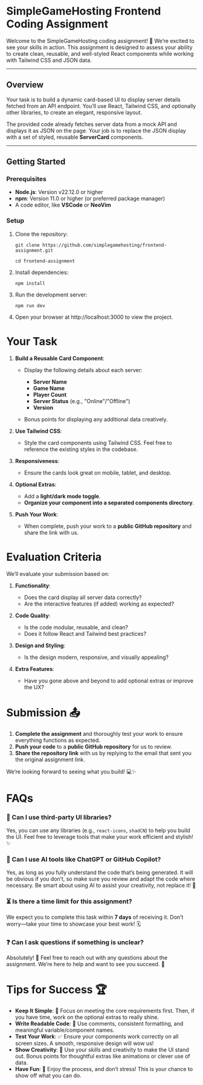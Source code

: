 # **SimpleGameHosting Frontend Coding Assignment**

Welcome to the SimpleGameHosting coding assignment! 🎉 We’re excited to see your skills in action. This assignment is designed to assess your ability to create clean, reusable, and well-styled React components while working with Tailwind CSS and JSON data.

---

## **Overview**

Your task is to build a dynamic card-based UI to display server details fetched from an API endpoint. You’ll use React, Tailwind CSS, and optionally other libraries, to create an elegant, responsive layout.

The provided code already fetches server data from a mock API and displays it as JSON on the page. Your job is to replace the JSON display with a set of styled, reusable **ServerCard** components.

---

## **Getting Started**

### Prerequisites

- **Node.js**: Version v22.12.0 or higher
- **npm**: Version 11.0 or higher (or preferred package manager)
- A code editor, like **VSCode** or **NeoVim**

### Setup

1. Clone the repository:
   ```
   git clone https://github.com/simplegamehosting/frontend-assignment.git
   ```
   ```
   cd frontend-assignment
   ```
2. Install dependencies:
   ```
   npm install
   ```
3. Run the development server:
   ```
   npm run dev
   ```
4. Open your browser at http://localhost:3000 to view the project.

# **Your Task**

1. **Build a Reusable Card Component**:

   - Display the following details about each server:

     - **Server Name**
     - **Game Name**
     - **Player Count**
     - **Server Status** (e.g., "Online"/"Offline")
     - **Version**

   - Bonus points for displaying any additional data creatively.

2. **Use Tailwind CSS**:

   - Style the card components using Tailwind CSS. Feel free to reference the existing styles in the codebase.

3. **Responsiveness**:

   - Ensure the cards look great on mobile, tablet, and desktop.

4. **Optional Extras**:

   - Add a **light/dark mode toggle**.
   - **Organize your component into a separated components directory**.

5. **Push Your Work**:
   - When complete, push your work to a **public GitHub repository** and share the link with us.

# **Evaluation Criteria**

We’ll evaluate your submission based on:

1. **Functionality**:

   - Does the card display all server data correctly?
   - Are the interactive features (if added) working as expected?

2. **Code Quality**:

   - Is the code modular, reusable, and clean?
   - Does it follow React and Tailwind best practices?

3. **Design and Styling**:

   - Is the design modern, responsive, and visually appealing?

4. **Extra Features**:
   - Have you gone above and beyond to add optional extras or improve the UX?

# **Submission** 📤

1. **Complete the assignment** and thoroughly test your work to ensure everything functions as expected.
2. **Push your code** to a **public GitHub repository** for us to review.
3. **Share the repository link** with us by replying to the email that sent you the original assignment link.

We’re looking forward to seeing what you build! 💻✨

# **FAQs**

### 🤔 Can I use third-party UI libraries?

Yes, you can use any libraries (e.g., `react-icons`, `shadCN`) to help you build the UI. Feel free to leverage tools that make your work efficient and stylish! ✨

### 🤖 Can I use AI tools like ChatGPT or GitHub Copilot?

Yes, as long as you fully understand the code that’s being generated. It will be obvious if you don’t, so make sure you review and adapt the code where necessary. Be smart about using AI to assist your creativity, not replace it! 🚀

### ⏳ Is there a time limit for this assignment?

We expect you to complete this task within **7 days** of receiving it. Don’t worry—take your time to showcase your best work! 🗓️

### ❓ Can I ask questions if something is unclear?

Absolutely! 🙌 Feel free to reach out with any questions about the assignment. We’re here to help and want to see you succeed. 💬

# **Tips for Success** 🏆

- **Keep It Simple**: 🎯 Focus on meeting the core requirements first. Then, if you have time, work on the optional extras to really shine.
- **Write Readable Code**: 🧹 Use comments, consistent formatting, and meaningful variable/component names.
- **Test Your Work**: ✅ Ensure your components work correctly on all screen sizes. A smooth, responsive design will wow us!
- **Show Creativity**: 🌟 Use your skills and creativity to make the UI stand out. Bonus points for thoughtful extras like animations or clever use of data.
- **Have Fun**: 🎉 Enjoy the process, and don’t stress! This is your chance to show off what you can do.
